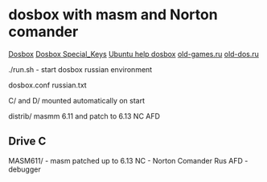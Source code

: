 dosbox with masm and Norton comander
====================================

[Dosbox](https://www.dosbox.com/)
[Dosbox Special_Keys](https://www.dosbox.com/wiki/Special_Keys)
[Ubuntu help dosbox](https://help.ubuntu.ru/wiki/dosbox)
[old-games.ru](https://www.old-games.ru/)
[old-dos.ru](http://old-dos.ru/)

./run.sh - start dosbox russian environment

dosbox.conf
russian.txt

C/ and D/ mounted automatically on start

distrib/
masmm 6.11 and patch to 6.13
NC
AFD


Drive C
-------

MASM611/ - masm patched up to 6.13
NC - Norton Comander Rus
AFD - debugger

